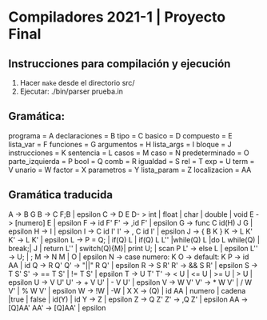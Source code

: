 # Compiladores 2021-1 | Proyecto Final

## Instrucciones para compilación y ejecución
1. Hacer `make` desde el directorio src/
2. Ejecutar: ./bin/parser prueba.in

## Gramática:

programa = A
declaraciones = B
tipo = C
basico = D
compuesto = E
lista_var = F
funciones = G
argumentos = H
lista_args = I
bloque = J
instrucciones = K
sentencia = L
casos = M
caso = N
predeterminado = O
parte_izquierda = P
bool = Q
comb = R
igualdad = S
rel = T
exp = U
term = V
unario = W
factor = X
parametros = Y
lista_param = Z
localizacion = AA

## Gramática traducida

A -> B G
B -> C F;B | epsilon
C -> D E
D- > int | float | char | double | void
E -> [numero] E | epsilon
F -> id F'
F' -> ,id F' | epsilon
G -> func C id(H) J G | epsilon
H -> I | epsilon
I -> C id I'
I' -> , C id I' | epsilon
J -> { B K }
K -> L K'
K' -> L K' | epsilon
L -> P = Q; |  if(Q) L | if(Q) L L'' |while(Q) L |do L while(Q)
   | break;| J | return L'' | switch(Q){M}| print U; | scan P
L' -> else L | epsilon
L'' -> U; | ;
M -> N M | O | epsilon
N -> case numero: K
O -> default: K
P -> id AA | id
Q -> R Q'
Q' -> "||" R Q' | epsilon
R -> S R'
R' -> && S R' | epsilon
S -> T S'
S' -> == T S' | != T S' | epsilon
T -> U T'
T' -> < U | <= U | >= U | > U | epsilon
U -> V U'
U' -> + V U' | - V U' | epsilon
V -> W V'
V' -> * W V' | / W V' | % W V' | epsilon
W -> !W | -W | X
X -> (Q) | id AA | numero | cadena |true | false | id(Y) | id
Y -> Z | epsilon
Z -> Q Z'
Z' -> ,Q Z' | epsilon
AA -> [Q]AA'
AA' -> [Q]AA' | epsilon

